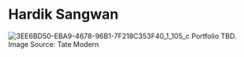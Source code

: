 # Hardik Sangwan

![3EE6BD50-EBA9-4678-96B1-7F218C353F40_1_105_c](https://user-images.githubusercontent.com/8867645/228354825-32cfee7e-56a5-4dc5-bb86-9ccde227f377.jpeg)
Portfolio TBD. Image Source: Tate Modern
